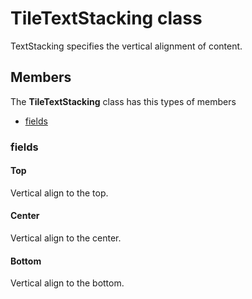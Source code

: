 
# TileTextStacking class

TextStacking specifies the vertical alignment of content.

## Members

The **TileTextStacking** class has this types of members

* [fields](#fields)

### fields

#### Top

Vertical align to the top.

#### Center

Vertical align to the center.

#### Bottom

Vertical align to the bottom.
